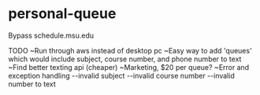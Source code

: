 # personal-queue
Bypass schedule.msu.edu

TODO
~Run through aws instead of desktop pc
~Easy way to add 'queues' which would include subject, course number, and phone number to text
~Find better texting api (cheaper)
~Marketing, $20 per queue?
~Error and exception handling
  --invalid subject
  --invalid course number
  --invalid number to text

